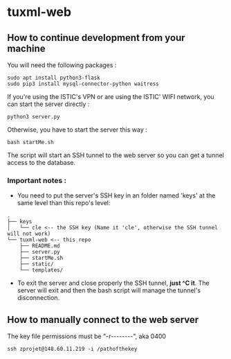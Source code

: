 # tuxml-web

## How to continue development from your machine

You will need the following packages :
```
sudo apt install python3-flask
sudo pip3 install mysql-connector-python waitress
```

If you're using the ISTIC's VPN or are using the ISTIC' WIFI network, you can start the server directly :
```
python3 server.py
```

Otherwise, you have to start the server this way :
```
bash startMe.sh
```
The script will start an SSH tunnel to the web server so you can get a tunnel access to the database.

### Important notes :

- You need to put the server's SSH key in an folder named 'keys' at the same level than this repo's level:
```
.
├── keys
│   └── cle <-- the SSH key (Name it 'cle', otherwise the SSH tunnel will not work)
└── tuxml-web <-- this repo
    ├── README.md
    ├── server.py
    ├── startMe.sh
    ├── static/
    └── templates/
```

- To exit the server and close properly the SSH tunnel, **just ^C it**. The server will exit and then the bash script will manage the tunnel's disconnection.

## How to manually connect to the web server

The key file permissions must be "-r--------", aka 0400

```
ssh zprojet@148.60.11.219 -i /pathofthekey
```
